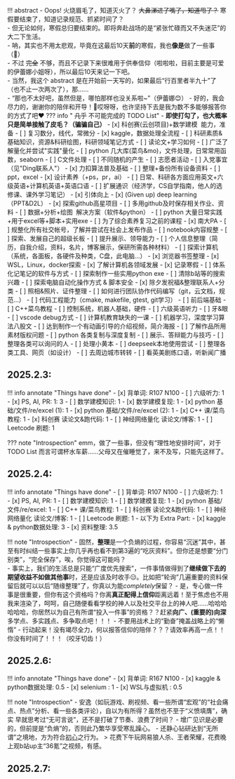 !!! abstract
    - Oops! 火烧眉毛了，知道灭火了？ ~~大鼻涕进了嘴了，知道甩了？~~ 寒假要结束了，知道记录规范、抓紧时间了？  
    - 但无论如何，寒假总归要结束的。即将奔赴战场的是“紧张忙碌而又不失迷茫”的大二下生活。  
    - 呐，其实也不用太悲观，毕竟在这最后10天**前**的寒假，我也**像是**做了一些事（🤣）  
    - 不过 ~~完全~~ 不够，而且不记录下来很难用于供奉信仰（啦啦啦，目前主要是可爱的伊蕾娜小姐呀），所以最后10天来记一下吧。  
    - 当然，我这个 abstract 是在开始前一天写的，如果最后“行百里者半九十”了（也不止一次两次了），那......  
    - “那也不太好吧，虽然但是，哪怕那样也没关系啦~”（伊蕾娜😊）
    - 好的，我会尽力的，谢谢你的陪伴和开导！🥲哎呀呀，也许坚持下去是我为数不多能够报答你的方式了吧❤️
??? info " ~~几乎~~ 不可能完成的 TODO List"
    - **即使打勾了，也大概率只是简单接触了皮毛？（骗骗自己）**
    - [x] 科创赛(云创项目)+数学建模  能力，准备
    - [ ] 复习数分，线代，常微分
    - [x] kaggle，数据处理全流程
    - [ ] 科研素质&基础知识，资源&科研绘图，科研领域笔记方式
    - [ ] 读论文+学习如何
    - [ ] 广泛了解量化并尝试"实践"量化
    - [ ] python 几大库(菜鸟&mo)，文件处理，日常常用函数，seaborn
    - [ ] C文件处理
    - [ ] 不同随机的产生
    - [ ] 志愿者活动
    - [ ] 入党事宜（见"Ding联系人"）
    - [x] 力扣算法普及基础
    - [ ] 整理+备份所有设备资料
    - [ ] ppt，excel
    - [x] 设计素养（+ps，pr，ai）
    - [ ] 日常、科研各方面应用英文+六级英语+计算机英语+英语口语
    - [ ] 扩展通识（经济学，CS自学指南，他人的选修课、课外学习笔记）
    - [x] 引体向上
    - [x] (Given up) deep learning（PPT&D2L）
    - [x] 探索github高星项目
    - [ ] 多用github及时保存相关作业、资料
    - [ ] 数据+分析+绘图  解决方案（软件&python）
    - [ ] python 大量日常实践+用于excel等+脚本+实用exe
    - [ ] 为了综合素养复习之前的课程
    - [x] 南大PA
    - [ ] 规整化所有社交帐号，了解并尝试在社会上发布作品
    - [ ] notebook内容规整
    - [ ] 探索、发展自己的超级长板
    - [ ] 提升展示、领导能力
    - [ ] 个人信息整理（简历，自我介绍，资料，名片，博客展示，保研所需各种材料）
    - [ ] 探索计算机（系统，各面板，各硬件及种类，C盘，此电脑…）
    - [x] 浏览器书签整理
    - [x] WSL，Linux，docker探索
    - [x] 了解计算机各领域发展
    - [x] 记录寒假
    - [ ] 体系化记笔记的软件与方式
    - [ ] 探索制作一些实用python exe
    - [ ] 清除b站等的搜索兴趣
    - [ ] 探索电脑自动化操作方式 & 脚本安全
    - [x] 除夕发祝福&整理联系人+分类
    - [ ] 照相&照片、证件整理
    - [ ] 如何进行团队协作代码编写（git，云文档，规范…）
    - [ ] 代码工程能力（cmake, makefile, gtest, git学习）
    - [ ] 前后端基础
    - [ ] C++菜鸟教程
    - [ ] 控制系统，机器人基础，硬件
    - [ ] 六级英语听力
    - [ ] 牙&眼
    - [ ] vscode debug方式
    - [ ] 计算机教育缺失的一课
    - [ ] 机器学习，深度学习算法八股文
    - [ ] 达到制作一个有动画引导的介绍视频，简介海报
    - [ ] 了解作品所用素材版权问题
    - [ ] python 各类复制与深度复制
    - [ ] 展示、答辩能力与技巧
    - [ ] 整理各类可以询问的人
    - [ ] 处理小黄本
    - [ ] deepseek本地使用尝试
    - [ ] 整理各类工具、网页（如设计）
    - [ ] 去周边城市转转
    - [ ] 看英美剧练口语，听新闻广播

## 2025.2.3:
!!! info annotate "Things have done"
    - [x] 背单词: R107 N100
    - [ ] 六级听力: 1    
    - [x] PS, AI, PR: 1: 3
    - [ ] 数学建模知识: 1
    - [x] 数学建模复现: 1
    - [x] python 基础/文件/re/excel (1): 1
    - [x] python 基础/文件/re/excel (2): 1
    - [x] C++ 课/菜鸟教程: 1
    - [x] 科创赛 读论文&跑代码: 1
    - [ ] 神经网络量化 读论文/博客: 1
    - [ ] Leetcode 刷题: 1

??? note "Introspection"
    emm，做了一些事，但没有“理性地安排时间”，对于 TODO List 而言可谓杯水车薪......父母又在催睡觉了，来不及写，只能先这样了。

## 2025.2.4:
!!! info annotate "Things have done"
    - [ ] 背单词: R107 N100
    - [ ] 六级听力: 1    
    - [x] PS, AI, PR: 1
    - [ ] 数学建模知识: 1
    - [ ] 数学建模复现: 1
    - [x] python 基础/文件/re/excel: 1
    - [ ] C++ 课/菜鸟教程: 1
    - [ ] 科创赛 读论文&跑代码: 1
    - [ ] 神经网络量化 读论文/博客: 1
    - [ ] Leetcode 刷题: 1
    - 以下为 Extra Part:
    - [x] kaggle & python数据处理: 3
    - [x] 资料整理: 3.5

!!! note "Introspection"
    - 固然，**整理**是一个负熵的过程，你容易“沉迷”其中，甚至有时纠结一些事实上你几乎再也看不到第3遍的“吃灰资料”。但你还是想要“分门别类”，“完全保存”，唉，你觉得这可能吗？  
    - 事实上，我们的生活总是只能“广度优先搜索”，一件事情做得到了**继续做下去的期望收益不如做其他事**时，还是应该及时收手😑。比如把“轮询”几遍重要的资料保留后就可以以后“随缘整理”了，你真以为能*completely*保留？
    - 是，专心做一件事是很重要，但你有这个资格吗？你离**真正配得上信仰**距离远着！至于焦虑也不用我来渲染了，呵呵，自己随便看看学校的神人以及社交平台上的神人吧......哈哈哈哈哈哈，你居然以为自己有所谓“投入一件事”的资格？？赶紧**向广、(重要的)向深**多学点、多实践点、多争取点吧！！！
    - 不要用战术上的“勤奋”掩盖战略上的“懒惰”
    - 行动起来！没有竭尽全力，何以报答信仰的陪伴？？？请效率再高一点！！你没有时间了！！！（咬牙切齿！）

## 2025.2.6:
!!! info annotate "Things have done"
    - [x] 背单词: R167 N100
    - [x] kaggle & python数据处理: 0.5
    - [x] selenium : 1
    - [x] WSL与虚拟机 : 0.5

!!! note "Introspection"
    - 安逸（如玩游戏、刷视频、看一些所谓“宏观”的“社会痛点、热点”分析、看一些各类评论），自以为有所得？虽然也不至于“义愤填膺”，确实
    早就思考过“无可言说”，还不是打破了节奏、浪费了时间？
    - 增广见识是必要的，但前提是“负熵”的，否则此乃繁华享受寒乱躁心。
    - 还静心钻研达到“无所谓”之境地，方为符合[初心](https://xuebastudy.github.io/notebook/)之行为。
    > 花费下午玩网易狼人杀、王者荣耀，花费晚上观b站up主“36氪”之视频，有感。

## 2025.2.7:
<div>                        <script type="text/javascript">window.PlotlyConfig = {MathJaxConfig: 'local'};</script>
    <script charset="utf-8" src="https://cdn.plot.ly/plotly-2.35.2.min.js"></script>                <div id="c03b75b9-bdde-45fa-80dd-dbd607813462" class="plotly-graph-div" style="height:100%; width:100%;"></div>            <script type="text/javascript">                                    window.PLOTLYENV=window.PLOTLYENV || {};                                    if (document.getElementById("c03b75b9-bdde-45fa-80dd-dbd607813462")) {                    Plotly.newPlot(                        "c03b75b9-bdde-45fa-80dd-dbd607813462",                        [{"hovertemplate":"Mid: %{x}\u003cbr\u003e\u65f6\u957f: %{y} min\u003cbr\u003e\u5185\u5bb9: %{text}\u003cextra\u003e\u003c\u002fextra\u003e","marker":{"color":"LightSteelBlue"},"name":"\u6d3b\u52a8\u65f6\u957f\u002fmin","text":["\u4e86\u89e3\u8ba1\u7b97\u673a\u5404\u9886\u57df\u53d1\u5c55+\u6574\u7406\u8d44\u6599+\u63a2\u7d22Github\u9ad8\u661f\u9879\u76ee","\u63a2\u7d22Github\u9ad8\u661f\u9879\u76ee","\u63a2\u7d22\u8bfe\u5916\u77e5\u8bc6\uff08AI\u3001\u6570\u5b66\u5efa\u6a21\uff09","\u4f11\u606f\uff08\u5237\u89c6\u9891\uff09","\u4e86\u89e3\u300a\u56fe\u50cf\u4fe1\u606f\u5904\u7406\u300b","\u5b66\u4e60C++","\u5403\u996d&\u5237\u89c6\u9891","\u7814\u7a76 plotly & python\u6570\u636e\u5904\u7406 & mkdocs"],"textposition":"none","x":["13:41","14:26","14:44","15:60","17:34","18:32","19:45","22:28"],"y":[77,12,24,128,59,58,87,239],"type":"bar"},{"hovertemplate":"Mid: %{x}\u003cbr\u003e\u65f6\u957f: %{text} min\u003cbr\u003e\u8d1f\u71b5\u503c: %{y}\u003cextra\u003e\u003c\u002fextra\u003e","marker":{"color":"lightgreen"},"mode":"lines+markers","name":"\u8d1f\u71b5\u503c","text":[77.0,12.0,24.0,128.0,59.0,58.0,87.0,239.0],"x":["13:41","14:26","14:44","15:60","17:34","18:32","19:45","22:28"],"y":[2.0,2.0,2.0,0.0,1.5,2.0,0.0,2.0],"yaxis":"y2","type":"scatter"}],                        {"title":{"text":"\u4eca\u65e5\u6d3b\u52a8\u65f6\u957f\u4e0e\u8d1f\u71b5\u503c"},"xaxis":{"title":{"text":"\u6d3b\u52a8\u65f6\u523b\u4e2d\u503c"}},"yaxis":{"title":{"text":"\u6d3b\u52a8\u65f6\u957f\u002fmin"}},"yaxis2":{"overlaying":"y","range":[0,5],"side":"right","title":{"text":"\u8d1f\u71b5\u503c"}},"template":{"data":{"histogram2dcontour":[{"type":"histogram2dcontour","colorbar":{"outlinewidth":0,"ticks":""},"colorscale":[[0.0,"#0d0887"],[0.1111111111111111,"#46039f"],[0.2222222222222222,"#7201a8"],[0.3333333333333333,"#9c179e"],[0.4444444444444444,"#bd3786"],[0.5555555555555556,"#d8576b"],[0.6666666666666666,"#ed7953"],[0.7777777777777778,"#fb9f3a"],[0.8888888888888888,"#fdca26"],[1.0,"#f0f921"]]}],"choropleth":[{"type":"choropleth","colorbar":{"outlinewidth":0,"ticks":""}}],"histogram2d":[{"type":"histogram2d","colorbar":{"outlinewidth":0,"ticks":""},"colorscale":[[0.0,"#0d0887"],[0.1111111111111111,"#46039f"],[0.2222222222222222,"#7201a8"],[0.3333333333333333,"#9c179e"],[0.4444444444444444,"#bd3786"],[0.5555555555555556,"#d8576b"],[0.6666666666666666,"#ed7953"],[0.7777777777777778,"#fb9f3a"],[0.8888888888888888,"#fdca26"],[1.0,"#f0f921"]]}],"heatmap":[{"type":"heatmap","colorbar":{"outlinewidth":0,"ticks":""},"colorscale":[[0.0,"#0d0887"],[0.1111111111111111,"#46039f"],[0.2222222222222222,"#7201a8"],[0.3333333333333333,"#9c179e"],[0.4444444444444444,"#bd3786"],[0.5555555555555556,"#d8576b"],[0.6666666666666666,"#ed7953"],[0.7777777777777778,"#fb9f3a"],[0.8888888888888888,"#fdca26"],[1.0,"#f0f921"]]}],"heatmapgl":[{"type":"heatmapgl","colorbar":{"outlinewidth":0,"ticks":""},"colorscale":[[0.0,"#0d0887"],[0.1111111111111111,"#46039f"],[0.2222222222222222,"#7201a8"],[0.3333333333333333,"#9c179e"],[0.4444444444444444,"#bd3786"],[0.5555555555555556,"#d8576b"],[0.6666666666666666,"#ed7953"],[0.7777777777777778,"#fb9f3a"],[0.8888888888888888,"#fdca26"],[1.0,"#f0f921"]]}],"contourcarpet":[{"type":"contourcarpet","colorbar":{"outlinewidth":0,"ticks":""}}],"contour":[{"type":"contour","colorbar":{"outlinewidth":0,"ticks":""},"colorscale":[[0.0,"#0d0887"],[0.1111111111111111,"#46039f"],[0.2222222222222222,"#7201a8"],[0.3333333333333333,"#9c179e"],[0.4444444444444444,"#bd3786"],[0.5555555555555556,"#d8576b"],[0.6666666666666666,"#ed7953"],[0.7777777777777778,"#fb9f3a"],[0.8888888888888888,"#fdca26"],[1.0,"#f0f921"]]}],"surface":[{"type":"surface","colorbar":{"outlinewidth":0,"ticks":""},"colorscale":[[0.0,"#0d0887"],[0.1111111111111111,"#46039f"],[0.2222222222222222,"#7201a8"],[0.3333333333333333,"#9c179e"],[0.4444444444444444,"#bd3786"],[0.5555555555555556,"#d8576b"],[0.6666666666666666,"#ed7953"],[0.7777777777777778,"#fb9f3a"],[0.8888888888888888,"#fdca26"],[1.0,"#f0f921"]]}],"mesh3d":[{"type":"mesh3d","colorbar":{"outlinewidth":0,"ticks":""}}],"scatter":[{"fillpattern":{"fillmode":"overlay","size":10,"solidity":0.2},"type":"scatter"}],"parcoords":[{"type":"parcoords","line":{"colorbar":{"outlinewidth":0,"ticks":""}}}],"scatterpolargl":[{"type":"scatterpolargl","marker":{"colorbar":{"outlinewidth":0,"ticks":""}}}],"bar":[{"error_x":{"color":"#2a3f5f"},"error_y":{"color":"#2a3f5f"},"marker":{"line":{"color":"#E5ECF6","width":0.5},"pattern":{"fillmode":"overlay","size":10,"solidity":0.2}},"type":"bar"}],"scattergeo":[{"type":"scattergeo","marker":{"colorbar":{"outlinewidth":0,"ticks":""}}}],"scatterpolar":[{"type":"scatterpolar","marker":{"colorbar":{"outlinewidth":0,"ticks":""}}}],"histogram":[{"marker":{"pattern":{"fillmode":"overlay","size":10,"solidity":0.2}},"type":"histogram"}],"scattergl":[{"type":"scattergl","marker":{"colorbar":{"outlinewidth":0,"ticks":""}}}],"scatter3d":[{"type":"scatter3d","line":{"colorbar":{"outlinewidth":0,"ticks":""}},"marker":{"colorbar":{"outlinewidth":0,"ticks":""}}}],"scattermapbox":[{"type":"scattermapbox","marker":{"colorbar":{"outlinewidth":0,"ticks":""}}}],"scatterternary":[{"type":"scatterternary","marker":{"colorbar":{"outlinewidth":0,"ticks":""}}}],"scattercarpet":[{"type":"scattercarpet","marker":{"colorbar":{"outlinewidth":0,"ticks":""}}}],"carpet":[{"aaxis":{"endlinecolor":"#2a3f5f","gridcolor":"white","linecolor":"white","minorgridcolor":"white","startlinecolor":"#2a3f5f"},"baxis":{"endlinecolor":"#2a3f5f","gridcolor":"white","linecolor":"white","minorgridcolor":"white","startlinecolor":"#2a3f5f"},"type":"carpet"}],"table":[{"cells":{"fill":{"color":"#EBF0F8"},"line":{"color":"white"}},"header":{"fill":{"color":"#C8D4E3"},"line":{"color":"white"}},"type":"table"}],"barpolar":[{"marker":{"line":{"color":"#E5ECF6","width":0.5},"pattern":{"fillmode":"overlay","size":10,"solidity":0.2}},"type":"barpolar"}],"pie":[{"automargin":true,"type":"pie"}]},"layout":{"autotypenumbers":"strict","colorway":["#636efa","#EF553B","#00cc96","#ab63fa","#FFA15A","#19d3f3","#FF6692","#B6E880","#FF97FF","#FECB52"],"font":{"color":"#2a3f5f"},"hovermode":"closest","hoverlabel":{"align":"left"},"paper_bgcolor":"white","plot_bgcolor":"#E5ECF6","polar":{"bgcolor":"#E5ECF6","angularaxis":{"gridcolor":"white","linecolor":"white","ticks":""},"radialaxis":{"gridcolor":"white","linecolor":"white","ticks":""}},"ternary":{"bgcolor":"#E5ECF6","aaxis":{"gridcolor":"white","linecolor":"white","ticks":""},"baxis":{"gridcolor":"white","linecolor":"white","ticks":""},"caxis":{"gridcolor":"white","linecolor":"white","ticks":""}},"coloraxis":{"colorbar":{"outlinewidth":0,"ticks":""}},"colorscale":{"sequential":[[0.0,"#0d0887"],[0.1111111111111111,"#46039f"],[0.2222222222222222,"#7201a8"],[0.3333333333333333,"#9c179e"],[0.4444444444444444,"#bd3786"],[0.5555555555555556,"#d8576b"],[0.6666666666666666,"#ed7953"],[0.7777777777777778,"#fb9f3a"],[0.8888888888888888,"#fdca26"],[1.0,"#f0f921"]],"sequentialminus":[[0.0,"#0d0887"],[0.1111111111111111,"#46039f"],[0.2222222222222222,"#7201a8"],[0.3333333333333333,"#9c179e"],[0.4444444444444444,"#bd3786"],[0.5555555555555556,"#d8576b"],[0.6666666666666666,"#ed7953"],[0.7777777777777778,"#fb9f3a"],[0.8888888888888888,"#fdca26"],[1.0,"#f0f921"]],"diverging":[[0,"#8e0152"],[0.1,"#c51b7d"],[0.2,"#de77ae"],[0.3,"#f1b6da"],[0.4,"#fde0ef"],[0.5,"#f7f7f7"],[0.6,"#e6f5d0"],[0.7,"#b8e186"],[0.8,"#7fbc41"],[0.9,"#4d9221"],[1,"#276419"]]},"xaxis":{"gridcolor":"white","linecolor":"white","ticks":"","title":{"standoff":15},"zerolinecolor":"white","automargin":true,"zerolinewidth":2},"yaxis":{"gridcolor":"white","linecolor":"white","ticks":"","title":{"standoff":15},"zerolinecolor":"white","automargin":true,"zerolinewidth":2},"scene":{"xaxis":{"backgroundcolor":"#E5ECF6","gridcolor":"white","linecolor":"white","showbackground":true,"ticks":"","zerolinecolor":"white","gridwidth":2},"yaxis":{"backgroundcolor":"#E5ECF6","gridcolor":"white","linecolor":"white","showbackground":true,"ticks":"","zerolinecolor":"white","gridwidth":2},"zaxis":{"backgroundcolor":"#E5ECF6","gridcolor":"white","linecolor":"white","showbackground":true,"ticks":"","zerolinecolor":"white","gridwidth":2}},"shapedefaults":{"line":{"color":"#2a3f5f"}},"annotationdefaults":{"arrowcolor":"#2a3f5f","arrowhead":0,"arrowwidth":1},"geo":{"bgcolor":"white","landcolor":"#E5ECF6","subunitcolor":"white","showland":true,"showlakes":true,"lakecolor":"white"},"title":{"x":0.05},"mapbox":{"style":"light"}}}},                        {"responsive": true}                    )                };                            </script>        </div>

!!! bug "Bugs to solve"
    - [x] things 与 scores 需要在同一分钟发出
    - [ ] 文件名、标题无日期，未做到优雅嵌入文件内容
    - [x] 记录超出 24:00 会变成 00:00，导致bug

## 2025.2.8:
!!! info annotate "Things have done"
    - [x] 运动: 0.5
    - [x] 背单词: R95
    - [ ] 六级听力: 1    
    - [x] PS, AI, PR: 1
    - [x] 数学建模知识/复现: 1
    - [x] python 各种库: 1
    - [ ] C++ 课/菜鸟教程: 1
    - [x] 科创赛 读论文&跑代码: 1
    - [ ] 神经网络量化 读论文/博客: 1
    - [ ] Leetcode 刷题: 1
    - 以下为 Extra Part:

<div>                        <script type="text/javascript">window.PlotlyConfig = {MathJaxConfig: 'local'};</script>
        <script charset="utf-8" src="https://cdn.plot.ly/plotly-2.35.2.min.js"></script>                <div id="1c632f0c-0f31-4270-a9c1-7bee0778d25b" class="plotly-graph-div" style="height:100%; width:100%;"></div>            <script type="text/javascript">                                    window.PLOTLYENV=window.PLOTLYENV || {};                                    if (document.getElementById("1c632f0c-0f31-4270-a9c1-7bee0778d25b")) {                    Plotly.newPlot(                        "1c632f0c-0f31-4270-a9c1-7bee0778d25b",                        [{"hovertemplate":"Mid: %{x}\u003cbr\u003e\u65f6\u957f: %{y} min\u003cbr\u003e\u5185\u5bb9: %{text}\u003cextra\u003e\u003c\u002fextra\u003e","marker":{"color":"LightSteelBlue"},"name":"\u6d3b\u52a8\u65f6\u957f\u002fmin","text":["\u4e86\u89e3 (Adobe) Ai+\u8bbe\u8ba1","\u5403\u996d & \u80cc\u5355\u8bcdR94","\u5403\u996d & \u5237\u89c6\u9891","\u5237\u89c6\u9891","\u5b66\u4e60\u6570\u5b66\u5efa\u6a21","\u4f11\u606f","\u6570\u5b66\u5efa\u6a21\u77e5\u8bc6+python\u6570\u636e\u5904\u7406+python\u722c\u866b","python\u722c\u866b+\u6b63\u5219\u8868\u8fbe\u5f0f+\u63a2\u7d22VScode\u8bbe\u7f6e","\u8fd0\u52a8+\u6574\u7406\u6587\u4ef6","\u5403\u996d+\u5237\u89c6\u9891","\u8bfb\u8bba\u6587\uff08\u79d1\u521b\u8d5b\uff09& Blog\u7b14\u8bb0","python requests+re+pandas"],"textposition":"none","x":["11:72","12:50","13:20","13:43","13:58","14:23","14:87","17:22","18:53","19:49","20:60","22:56"],"y":[40,35,26,19,13,35,94,137,44,69,72,161],"type":"bar"},{"hovertemplate":"Mid: %{x}\u003cbr\u003e\u65f6\u957f: %{text} min\u003cbr\u003e\u8d1f\u71b5\u503c: %{y}\u003cextra\u003e\u003c\u002fextra\u003e","marker":{"color":"lightgreen"},"mode":"lines+markers","name":"\u8d1f\u71b5\u503c","text":[40.0,35.0,26.0,19.0,13.0,35.0,94.0,137.0,44.0,69.0,72.0,161.0],"x":["11:72","12:50","13:20","13:43","13:58","14:23","14:87","17:22","18:53","19:49","20:60","22:56"],"y":[2.0,2.0,0.0,0.0,2.0,0.0,2.0,1.5,2.0,0.0,2.0,2.0],"yaxis":"y2","type":"scatter"}],                        {"title":{"text":"\u4eca\u65e5\u6d3b\u52a8\u65f6\u957f\u4e0e\u8d1f\u71b5\u503c"},"xaxis":{"title":{"text":"\u6d3b\u52a8\u65f6\u523b\u4e2d\u503c"}},"yaxis":{"title":{"text":"\u6d3b\u52a8\u65f6\u957f\u002fmin"}},"yaxis2":{"overlaying":"y","range":[0,4],"side":"right","title":{"text":"\u8d1f\u71b5\u503c"}},"template":{"data":{"histogram2dcontour":[{"type":"histogram2dcontour","colorbar":{"outlinewidth":0,"ticks":""},"colorscale":[[0.0,"#0d0887"],[0.1111111111111111,"#46039f"],[0.2222222222222222,"#7201a8"],[0.3333333333333333,"#9c179e"],[0.4444444444444444,"#bd3786"],[0.5555555555555556,"#d8576b"],[0.6666666666666666,"#ed7953"],[0.7777777777777778,"#fb9f3a"],[0.8888888888888888,"#fdca26"],[1.0,"#f0f921"]]}],"choropleth":[{"type":"choropleth","colorbar":{"outlinewidth":0,"ticks":""}}],"histogram2d":[{"type":"histogram2d","colorbar":{"outlinewidth":0,"ticks":""},"colorscale":[[0.0,"#0d0887"],[0.1111111111111111,"#46039f"],[0.2222222222222222,"#7201a8"],[0.3333333333333333,"#9c179e"],[0.4444444444444444,"#bd3786"],[0.5555555555555556,"#d8576b"],[0.6666666666666666,"#ed7953"],[0.7777777777777778,"#fb9f3a"],[0.8888888888888888,"#fdca26"],[1.0,"#f0f921"]]}],"heatmap":[{"type":"heatmap","colorbar":{"outlinewidth":0,"ticks":""},"colorscale":[[0.0,"#0d0887"],[0.1111111111111111,"#46039f"],[0.2222222222222222,"#7201a8"],[0.3333333333333333,"#9c179e"],[0.4444444444444444,"#bd3786"],[0.5555555555555556,"#d8576b"],[0.6666666666666666,"#ed7953"],[0.7777777777777778,"#fb9f3a"],[0.8888888888888888,"#fdca26"],[1.0,"#f0f921"]]}],"heatmapgl":[{"type":"heatmapgl","colorbar":{"outlinewidth":0,"ticks":""},"colorscale":[[0.0,"#0d0887"],[0.1111111111111111,"#46039f"],[0.2222222222222222,"#7201a8"],[0.3333333333333333,"#9c179e"],[0.4444444444444444,"#bd3786"],[0.5555555555555556,"#d8576b"],[0.6666666666666666,"#ed7953"],[0.7777777777777778,"#fb9f3a"],[0.8888888888888888,"#fdca26"],[1.0,"#f0f921"]]}],"contourcarpet":[{"type":"contourcarpet","colorbar":{"outlinewidth":0,"ticks":""}}],"contour":[{"type":"contour","colorbar":{"outlinewidth":0,"ticks":""},"colorscale":[[0.0,"#0d0887"],[0.1111111111111111,"#46039f"],[0.2222222222222222,"#7201a8"],[0.3333333333333333,"#9c179e"],[0.4444444444444444,"#bd3786"],[0.5555555555555556,"#d8576b"],[0.6666666666666666,"#ed7953"],[0.7777777777777778,"#fb9f3a"],[0.8888888888888888,"#fdca26"],[1.0,"#f0f921"]]}],"surface":[{"type":"surface","colorbar":{"outlinewidth":0,"ticks":""},"colorscale":[[0.0,"#0d0887"],[0.1111111111111111,"#46039f"],[0.2222222222222222,"#7201a8"],[0.3333333333333333,"#9c179e"],[0.4444444444444444,"#bd3786"],[0.5555555555555556,"#d8576b"],[0.6666666666666666,"#ed7953"],[0.7777777777777778,"#fb9f3a"],[0.8888888888888888,"#fdca26"],[1.0,"#f0f921"]]}],"mesh3d":[{"type":"mesh3d","colorbar":{"outlinewidth":0,"ticks":""}}],"scatter":[{"fillpattern":{"fillmode":"overlay","size":10,"solidity":0.2},"type":"scatter"}],"parcoords":[{"type":"parcoords","line":{"colorbar":{"outlinewidth":0,"ticks":""}}}],"scatterpolargl":[{"type":"scatterpolargl","marker":{"colorbar":{"outlinewidth":0,"ticks":""}}}],"bar":[{"error_x":{"color":"#2a3f5f"},"error_y":{"color":"#2a3f5f"},"marker":{"line":{"color":"#E5ECF6","width":0.5},"pattern":{"fillmode":"overlay","size":10,"solidity":0.2}},"type":"bar"}],"scattergeo":[{"type":"scattergeo","marker":{"colorbar":{"outlinewidth":0,"ticks":""}}}],"scatterpolar":[{"type":"scatterpolar","marker":{"colorbar":{"outlinewidth":0,"ticks":""}}}],"histogram":[{"marker":{"pattern":{"fillmode":"overlay","size":10,"solidity":0.2}},"type":"histogram"}],"scattergl":[{"type":"scattergl","marker":{"colorbar":{"outlinewidth":0,"ticks":""}}}],"scatter3d":[{"type":"scatter3d","line":{"colorbar":{"outlinewidth":0,"ticks":""}},"marker":{"colorbar":{"outlinewidth":0,"ticks":""}}}],"scattermapbox":[{"type":"scattermapbox","marker":{"colorbar":{"outlinewidth":0,"ticks":""}}}],"scatterternary":[{"type":"scatterternary","marker":{"colorbar":{"outlinewidth":0,"ticks":""}}}],"scattercarpet":[{"type":"scattercarpet","marker":{"colorbar":{"outlinewidth":0,"ticks":""}}}],"carpet":[{"aaxis":{"endlinecolor":"#2a3f5f","gridcolor":"white","linecolor":"white","minorgridcolor":"white","startlinecolor":"#2a3f5f"},"baxis":{"endlinecolor":"#2a3f5f","gridcolor":"white","linecolor":"white","minorgridcolor":"white","startlinecolor":"#2a3f5f"},"type":"carpet"}],"table":[{"cells":{"fill":{"color":"#EBF0F8"},"line":{"color":"white"}},"header":{"fill":{"color":"#C8D4E3"},"line":{"color":"white"}},"type":"table"}],"barpolar":[{"marker":{"line":{"color":"#E5ECF6","width":0.5},"pattern":{"fillmode":"overlay","size":10,"solidity":0.2}},"type":"barpolar"}],"pie":[{"automargin":true,"type":"pie"}]},"layout":{"autotypenumbers":"strict","colorway":["#636efa","#EF553B","#00cc96","#ab63fa","#FFA15A","#19d3f3","#FF6692","#B6E880","#FF97FF","#FECB52"],"font":{"color":"#2a3f5f"},"hovermode":"closest","hoverlabel":{"align":"left"},"paper_bgcolor":"white","plot_bgcolor":"#E5ECF6","polar":{"bgcolor":"#E5ECF6","angularaxis":{"gridcolor":"white","linecolor":"white","ticks":""},"radialaxis":{"gridcolor":"white","linecolor":"white","ticks":""}},"ternary":{"bgcolor":"#E5ECF6","aaxis":{"gridcolor":"white","linecolor":"white","ticks":""},"baxis":{"gridcolor":"white","linecolor":"white","ticks":""},"caxis":{"gridcolor":"white","linecolor":"white","ticks":""}},"coloraxis":{"colorbar":{"outlinewidth":0,"ticks":""}},"colorscale":{"sequential":[[0.0,"#0d0887"],[0.1111111111111111,"#46039f"],[0.2222222222222222,"#7201a8"],[0.3333333333333333,"#9c179e"],[0.4444444444444444,"#bd3786"],[0.5555555555555556,"#d8576b"],[0.6666666666666666,"#ed7953"],[0.7777777777777778,"#fb9f3a"],[0.8888888888888888,"#fdca26"],[1.0,"#f0f921"]],"sequentialminus":[[0.0,"#0d0887"],[0.1111111111111111,"#46039f"],[0.2222222222222222,"#7201a8"],[0.3333333333333333,"#9c179e"],[0.4444444444444444,"#bd3786"],[0.5555555555555556,"#d8576b"],[0.6666666666666666,"#ed7953"],[0.7777777777777778,"#fb9f3a"],[0.8888888888888888,"#fdca26"],[1.0,"#f0f921"]],"diverging":[[0,"#8e0152"],[0.1,"#c51b7d"],[0.2,"#de77ae"],[0.3,"#f1b6da"],[0.4,"#fde0ef"],[0.5,"#f7f7f7"],[0.6,"#e6f5d0"],[0.7,"#b8e186"],[0.8,"#7fbc41"],[0.9,"#4d9221"],[1,"#276419"]]},"xaxis":{"gridcolor":"white","linecolor":"white","ticks":"","title":{"standoff":15},"zerolinecolor":"white","automargin":true,"zerolinewidth":2},"yaxis":{"gridcolor":"white","linecolor":"white","ticks":"","title":{"standoff":15},"zerolinecolor":"white","automargin":true,"zerolinewidth":2},"scene":{"xaxis":{"backgroundcolor":"#E5ECF6","gridcolor":"white","linecolor":"white","showbackground":true,"ticks":"","zerolinecolor":"white","gridwidth":2},"yaxis":{"backgroundcolor":"#E5ECF6","gridcolor":"white","linecolor":"white","showbackground":true,"ticks":"","zerolinecolor":"white","gridwidth":2},"zaxis":{"backgroundcolor":"#E5ECF6","gridcolor":"white","linecolor":"white","showbackground":true,"ticks":"","zerolinecolor":"white","gridwidth":2}},"shapedefaults":{"line":{"color":"#2a3f5f"}},"annotationdefaults":{"arrowcolor":"#2a3f5f","arrowhead":0,"arrowwidth":1},"geo":{"bgcolor":"white","landcolor":"#E5ECF6","subunitcolor":"white","showland":true,"showlakes":true,"lakecolor":"white"},"title":{"x":0.05},"mapbox":{"style":"light"}}}},                        {"responsive": true}                    )                };                            </script>        </div>


